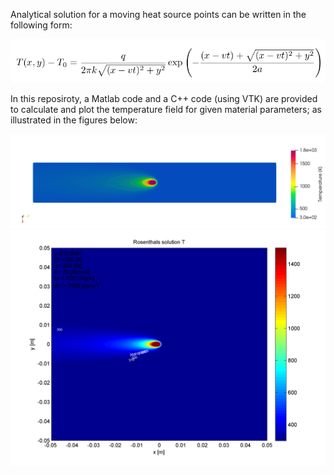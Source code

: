 Analytical solution for a moving heat source points can be written in the following form:

![equation](figures/equation.png)

In this reposiroty, a Matlab code and a C++ code (using VTK) are provided to calculate and plot the temperature field for given material parameters; as illustrated in the figures below:

![rosenthal_vtk](figures/rosenthal_vtk.png)
![rosenthal_m](figures/rosenthal_m.png)
